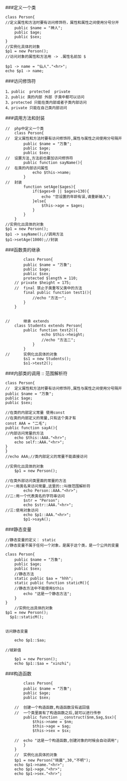 ###定义一个类

	class Person{
	//定义属性和方法时要有访问修饰符，属性和属性之间使用分号分开
		public $name = "神人";
		public $age;
		public $sex;
	}
	//实例化具体的对象
	$p1 = new Person();
	//访问对象的属性和方法用 -> .属性名前加 $
	
	$p1 -> name = "仙人"."<hr>";
	echo $p1 -> name;
	
	
###访问修饰符

	1、public  protected  private
	2、public 类的内部 外部 子类中都可以访问
	3、protected 只能在类内部或者子类内部访问
	4、private 只能在自己类内部访问	
	
###调用方法和封装

	//  php中定义一个类 
		class Person{
	//	定义属性和方法时要有访问修饰符,属性与属性之间使用分号隔开
			public $name = "万象";
			public $age;
			public $sex;
	//	设置方法,方法前也要加访问修饰符
			public function sayName(){
	//	在类的内部访问属性
				echo $this->name;
			}
	//	封装 
			function setAge($ages){
				if($ages<0 || $ages>130){
					echo "您设置的年龄有误,请重新输入";
				}else{
					$this->age = $ages;
				}
			}
		}	
	//实例化出具体的对象
	$p1 = new Person();
	$p1 -> sayName();//调用方法
	$p1->setAge(1000);//封装
	

###函数类的继承

			class Person{
			public $name = "万象";
			public $age;
			public $sex;
			protected $length = 110;
		// private $height = 175;
		//	final 禁止子类重写父类中的方法
			final public function test1(){
				//echo "方法一";
			}
		}	
	
	
	//		继承 extends
		class Students extends Person{
			public function test2(){
					echo $this->height;
					//echo "方法二";
				}
			} 
	//		实例化出具体的对象
			$s1 = new Students();
			$s1->test2();
				
###内部类的调用 :: 范围解析符

	class Person{
	//	定义属性和方法时要有访问修饰符,属性与属性之间使用分号隔开
	public $name = "万象";
	public $age;
	public $sex;
	
	//在类的内部定义常量 使用const
	//在类的内部定义的常量,只有这个类才有
	const AAA = "二毛";
	public function sayA(){
	//内部访问常量的方法
		echo $this::AAA."<hr>";
		echo self::AAA."<hr>";
	}
	}	
	//echo AAA;//类内部定义的常量不能直接访问
	
	//实例化出具体的对象
		$p1 = new Person();
		
	//在类外部访问类里面的常量的方法
	//一:用类名来访问常量,这里的::叫做范围解析符
			echo Person::AAA."<hr>";
	//二:用一个代表类名的字符串访问
			$str = "Person";
			echo $str::AAA."<hr>";
	//三:使用对象访问
			echo $p1::AAA."<hr>";
			$p1->sayA();
			
###静态变量
	
	//静态变量的定义： static 
	//静态变量不属于任何一个对象，是属于这个类，是一个公共的变量
	
	class Person{
		public $name = "万象";
		public $age;
		public $sex;
		//静态方法
		static public $aa = "hhh";
		static public function staticM(){
		//静态方法中不能使用$this
			echo "这是一个静态方法";
		}
	}
		//实例化出具体的对象
	$p1 = new Person();
	  $p1::staticM();
	
	
	访问静态变量
		
		echo $p1::$aa;
		
	//赋新值	
		
		$p1 = new Person();
		echo $p1::$aa = "xinzhi";
	
###构造函数
	
			class Person{
			public $name = "万象";
			public $age;
			public $sex;
			
		//	创建一个构造函数,构造函数没有返回值
		//	一个类里面有了构造函数之后,就可以进行传参
			public function __construct($nm,$ag,$sx){
				$this->name = $nm;
				$this->age = $ag;
				$this->sex = $sx;
				
		//	echo "这是一个构造函数,创建对象的时候会自动调用";
			}
		} 
		//	实例化出具体的对象
		$p1 = new Person("晓晨",30,"不明");
		echo $p1->name."<hr>";
		echo $p1->age."<hr>";
		echo $p1->sex."<hr>";	
	

	
	
	
	
	
	
	
	
	
	
		
<!---->		